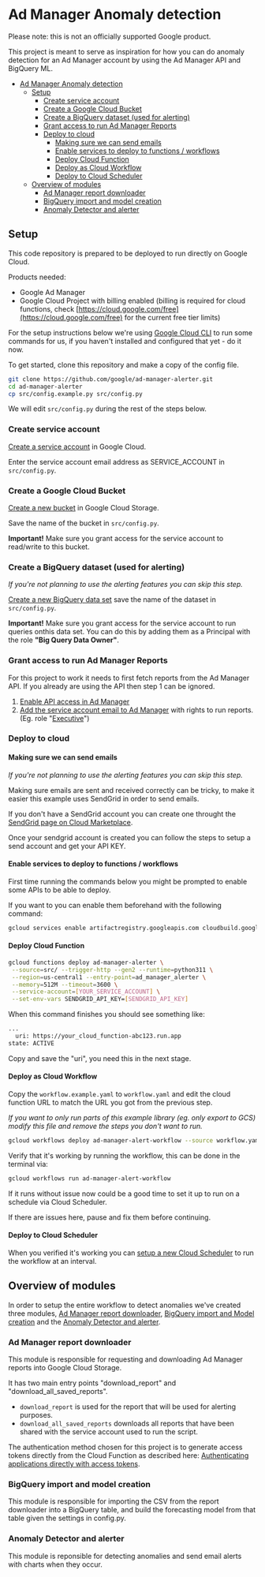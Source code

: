 # Ad Manager Anomaly detection

Please note: this is not an officially supported Google product.

This project is meant to serve as inspiration for how you can do anomaly detection for an Ad Manager account by using the Ad Manager API and BigQuery ML.

- [Ad Manager Anomaly detection](#ad-manager-anomaly-detection)
  - [Setup](#setup)
    - [Create service account](#create-service-account)
    - [Create a Google Cloud Bucket](#create-a-google-cloud-bucket)
    - [Create a BigQuery dataset (used for alerting)](#create-a-bigquery-dataset-used-for-alerting)
    - [Grant access to run Ad Manager Reports](#grant-access-to-run-ad-manager-reports)
    - [Deploy to cloud](#deploy-to-cloud)
      - [Making sure we can send emails](#making-sure-we-can-send-emails)
      - [Enable services to deploy to functions / workflows](#enable-services-to-deploy-to-functions--workflows)
      - [Deploy Cloud Function](#deploy-cloud-function)
      - [Deploy as Cloud Workflow](#deploy-as-cloud-workflow)
      - [Deploy to Cloud Scheduler](#deploy-to-cloud-scheduler)
  - [Overview of modules](#overview-of-modules)
    - [Ad Manager report downloader](#ad-manager-report-downloader)
    - [BigQuery import and model creation](#bigquery-import-and-model-creation)
    - [Anomaly Detector and alerter](#anomaly-detector-and-alerter)

## Setup

This code repository is prepared to be deployed to run directly on Google Cloud.

Products needed:

- Google Ad Manager
- Google Cloud Project with billing enabled (billing is required for cloud
  functions, check [https://cloud.google.com/free](https://cloud.google.com/free) for the current free tier limits)

For the setup instructions below we're using
[Google Cloud CLI](https://cloud.google.com/sdk/docs/install-sdk) to run some
commands for us, if you haven't installed and configured that yet - do it now.


To get started, clone this repository and make a copy of the config file.

```bash
git clone https://github.com/google/ad-manager-alerter.git
cd ad-manager-alerter
cp src/config.example.py src/config.py
```

We will edit `src/config.py` during the rest of the steps below.

### Create service account

[Create a service account](https://console.cloud.google.com/iam-admin/serviceaccounts/create) in Google Cloud.

Enter the service account email address as SERVICE_ACCOUNT in `src/config.py`.

### Create a Google Cloud Bucket

[Create a new bucket](https://console.cloud.google.com/storage/create-bucket) in Google Cloud Storage.

Save the name of the bucket in `src/config.py`.

**Important!**
Make sure you grant access for the service account to read/write to this bucket.

### Create a BigQuery dataset (used for alerting)

*If you're not planning to use the alerting features you can skip this step.*

[Create a new BigQuery data set](https://cloud.google.com/bigquery/docs/datasets#console) save the name of the dataset in `src/config.py`.

**Important!** Make sure you grant access for the service account to run queries onthis data set. You can do this by adding them as a Principal with the role **"Big Query Data Owner"**.

### Grant access to run Ad Manager Reports

For this project to work it needs to first fetch reports from the Ad Manager API. If you already are using the API then step 1 can be ignored.

1. [Enable API access in Ad Manager](https://support.google.com/admanager/answer/3088588?hl=en)
2. [Add the service account email to Ad Manager](https://support.google.com/admanager/answer/6078734?hl=en) with rights to run reports. (Eg. role "[Executive](https://support.google.com/admanager/answer/177403?hl=en)")

### Deploy to cloud

#### Making sure we can send emails

*If you're not planning to use the alerting features you can skip this step.*

Making sure emails are sent and received correctly can be tricky, to make it easier this example uses SendGrid in order to send emails.

If you don't have a SendGrid account you can create one throught the [SendGrid page on Cloud Marketplace](https://console.cloud.google.com/marketplace/details/sendgrid-app/sendgrid-email).

Once your sendgrid account is created you can follow the steps to setup a send account and get your API KEY.

#### Enable services to deploy to functions / workflows

First time running the commands below you might be prompted to enable some APIs to be able to deploy.

If you want to you can enable them beforehand with the following command:

```bash
gcloud services enable artifactregistry.googleapis.com cloudbuild.googleapis.com cloudfunctions.googleapis.com cloudscheduler.googleapis.com containerregistry.googleapis.com  logging.googleapis.com monitoring.googleapis.com pubsub.googleapis.com run.googleapis.com workflows.googleapis.com
```

#### Deploy Cloud Function

```bash
gcloud functions deploy ad-manager-alerter \
 --source=src/ --trigger-http --gen2 --runtime=python311 \
 --region=us-central1 --entry-point=ad_manager_alerter \
 --memory=512M --timeout=3600 \
 --service-account=[YOUR_SERVICE_ACCOUNT] \
 --set-env-vars SENDGRID_API_KEY=[SENDGRID_API_KEY]
```

When this command finishes you should see something like:

```txt
...
  uri: https://your_cloud_function-abc123.run.app
state: ACTIVE
```

Copy and save the "uri", you need this in the next stage.

#### Deploy as Cloud Workflow

Copy the `workflow.example.yaml` to `workflow.yaml` and edit the cloud function URL to match the URL you got from the previous step.

*If you want to only run parts of this example library (eg. only export to GCS)
modify this file and remove the steps you don't want to run.*

```bash
gcloud workflows deploy ad-manager-alert-workflow --source workflow.yaml
```

Verify that it's working by running the workflow, this can be done in the terminal via:

```bash
gcloud workflows run ad-manager-alert-workflow
```

If it runs without issue now could be a good time to set it up to run on a schedule via Cloud Scheduler.

If there are issues here, pause and fix them before continuing.

#### Deploy to Cloud Scheduler

When you verified it's working you can
[setup a new Cloud Scheduler](https://console.cloud.google.com/cloudscheduler/jobs/new)
to run the workflow at an interval.

## Overview of modules

In order to setup the entire workflow to detect anomalies
we've created three modules, [Ad Manager report downloader](src/report_downloader.py), [BigQuery import and Model creation](src/ml_builder.py) and the [Anomaly Detector and alerter](src/anomaly_detector.py).

### Ad Manager report downloader

This module is responsible for requesting and downloading Ad Manager reports into Google Cloud Storage.

It has two main entry points "download_report" and "download_all_saved_reports".

* `download_report` is used for the report that will be used for alerting
  purposes.
* `download_all_saved_reports` downloads all reports that have been shared with
  the service account used to run the script.

The authentication method chosen for this project is to generate access tokens directly from the Cloud Function as described here: [Authenticating applications directly with access tokens](https://cloud.google.com/compute/docs/access/create-enable-service-accounts-for-instances#applications).

### BigQuery import and model creation

This module is responsible for importing the CSV from the report downloader into a BigQuery table, and build the forecasting model from that table given the settings in config.py.

### Anomaly Detector and alerter

This module is reponsible for detecting anomalies and send email alerts with charts when they occur.
